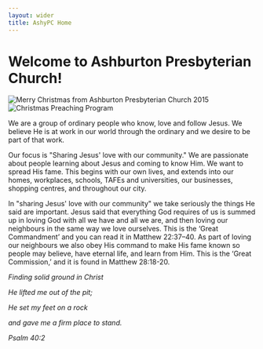 ```yaml
---
layout: wider
title: AshyPC Home
---
```


# Welcome to Ashburton Presbyterian Church!

<img src="https://www.dropbox.com/s/o227h4m1bpysoif/2015_Christmas_flyer_360.png?raw=1" style="align:center" alt="Merry Christmas from Ashburton Presbyterian Church 2015" />

<img src="https://www.dropbox.com/s/5jd7tpshgdbrxbg/2015_Christmas_flyer_reverse_360.jpg?raw=1" style="align:center" alt="Christmas Preaching Program" />


We are a group of ordinary people who know, love and follow Jesus. We believe He is at work in our world through the ordinary and we desire to be part of that work.

Our focus is "Sharing Jesus' love with our community." We are passionate about people learning about Jesus and coming to know Him. We want to spread His fame. This begins with our own lives, and extends into our homes, workplaces, schools, TAFEs and universities, our businesses, shopping centres, and throughout our city.

In "sharing Jesus' love with our community" we take seriously the things He said are important. Jesus said that everything God requires of us is summed up in loving God with all we have and all we are, and then loving our neighbours in the same way we love ourselves. This is the ‘Great Commandment’ and you can read it in Matthew 22:37–40. As part of loving our neighbours we also obey His command to make His fame known so people may believe, have eternal life, and learn from Him. This is the ‘Great Commission,’ and it is found in Matthew 28:18-20.

_Finding solid ground in Christ_

_He lifted me out of the pit;_

_He set my feet on a rock_

_and gave me a firm place to stand._

_Psalm 40:2_

